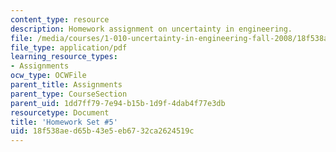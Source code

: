 ```yaml
---
content_type: resource
description: Homework assignment on uncertainty in engineering.
file: /media/courses/1-010-uncertainty-in-engineering-fall-2008/18f538aed65b43e5eb6732ca2624519c_homework_05.pdf
file_type: application/pdf
learning_resource_types:
- Assignments
ocw_type: OCWFile
parent_title: Assignments
parent_type: CourseSection
parent_uid: 1dd7ff79-7e94-b15b-1d9f-4dab4f77e3db
resourcetype: Document
title: 'Homework Set #5'
uid: 18f538ae-d65b-43e5-eb67-32ca2624519c
---
```

